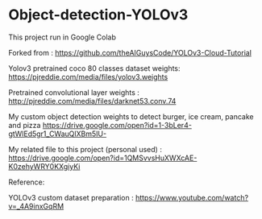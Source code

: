 # Object-detection-YOLOv3<br/>

This project run in Google Colab <br/>

Forked from : https://github.com/theAIGuysCode/YOLOv3-Cloud-Tutorial <br/>

Yolov3 pretrained coco 80 classes dataset weights: https://pjreddie.com/media/files/yolov3.weights <br/>

Pretrained convolutional layer weights : http://pjreddie.com/media/files/darknet53.conv.74 <br/>

My custom object detection weights to detect burger, ice cream, pancake and pizza https://drive.google.com/open?id=1-3bLer4-gtWlEd5gr1_CWauQlXBm5IU- <br/>

My related file to this project (personal used) : https://drive.google.com/open?id=1QMSvvsHuXWXcAE-K0zehyWRY0KXgiyKi

Reference:

YOLOv3 custom dataset preparation : https://www.youtube.com/watch?v=_4A9inxGqRM
